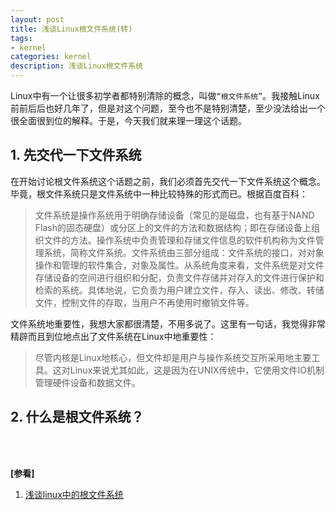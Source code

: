 ```yaml
---
layout: post
title: 浅谈Linux根文件系统(转)
tags:
- kernel
categories: kernel
description: 浅谈Linux根文件系统
---
```


Linux中有一个让很多初学者都特别清除的概念，叫做```“根文件系统”```。我接触Linux前前后后也好几年了，但是对这个问题，至今也不是特别清楚，至少没法给出一个很全面很到位的解释。于是，今天我们就来理一理这个话题。

<!-- more -->

## 1. 先交代一下文件系统
在开始讨论根文件系统这个话题之前，我们必须首先交代一下文件系统这个概念。毕竟，根文件系统只是文件系统中一种比较特殊的形式而已。根据百度百科：

>文件系统是操作系统用于明确存储设备（常见的是磁盘，也有基于NAND Flash的固态硬盘）或分区上的文件的方法和数据结构；即在存储设备上组织文件的方法。操作系统中负责管理和存储文件信息的软件机构称为文件管理系统，简称文件系统。文件系统由三部分组成：文件系统的接口，对对象操作和管理的软件集合，对象及属性。从系统角度来看，文件系统是对文件存储设备的空间进行组织和分配，负责文件存储并对存入的文件进行保护和检索的系统。具体地说，它负责为用户建立文件，存入、读出、修改、转储文件，控制文件的存取，当用户不再使用时撤销文件等。

文件系统地重要性，我想大家都很清楚，不用多说了。这里有一句话，我觉得非常精辟而且到位地点出了文件系统在Linux中地重要性：

>尽管内核是Linux地核心，但文件却是用户与操作系统交互所采用地主要工具。这对Linux来说尤其如此，这是因为在UNIX传统中，它使用文件IO机制管理硬件设备和数据文件。

## 2. 什么是根文件系统？



 





<br />
<br />

**[参看]**


1. [浅谈linux中的根文件系统](https://blog.csdn.net/LEON1741/article/details/78159754)
<br />
<br />
<br />


